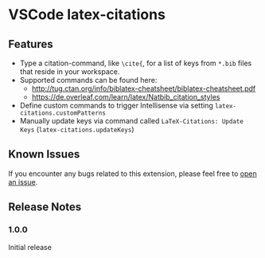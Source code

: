 # VSCode latex-citations

## Features

- Type a citation-command, like `\cite{`, for a list of keys from `*.bib` files that reside in your workspace.
- Supported commands can be found here:
  - <http://tug.ctan.org/info/biblatex-cheatsheet/biblatex-cheatsheet.pdf>
  - <https://de.overleaf.com/learn/latex/Natbib_citation_styles>
- Define custom commands to trigger Intellisense via setting `latex-citations.customPatterns`
- Manually update keys via command called `LaTeX-Citations: Update Keys` (`latex-citations.updateKeys`)

## Known Issues

If you encounter any bugs related to this extension, please feel free to [open an issue](https://github.com/MalteHei/latex-citations/issues).

## Release Notes

### 1.0.0

Initial release
